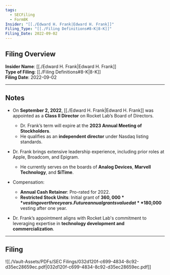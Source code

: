 ```yaml
---
tags:
  - SECFiling
  - Form8K
Insider: "[[./Edward H. Frank|Edward H. Frank]]"
Filing_Type: "[[./Filing Definitions#8-K|8-K]]"
Filing_Date: 2022-09-02
---
```

## Filing Overview

**Insider Name**: [[./Edward H. Frank|Edward H. Frank]]  
**Type of Filing**: [[./Filing Definitions#8-K|8-K]]  
**Filing Date**: 2022-09-02  

---
## Notes

- On **September 2, 2022**, [[./Edward H. Frank|Edward H. Frank]] was appointed as a **Class II Director** on Rocket Lab’s Board of Directors.  
  - Dr. Frank’s term will expire at the **2023 Annual Meeting of Stockholders**.  
  - He qualifies as an **independent director** under Nasdaq listing standards.

- Dr. Frank brings extensive leadership experience, including prior roles at Apple, Broadcom, and Epigram.  
  - He currently serves on the boards of **Analog Devices**, **Marvell Technology**, and **SiTime**.  

- Compensation:
  - **Annual Cash Retainer**: Pro-rated for 2022.  
  - **Restricted Stock Units**: Initial grant of **$360,000** vesting over three years. Future annual grants valued at **$180,000** vesting after one year.

- Dr. Frank’s appointment aligns with Rocket Lab's commitment to leveraging expertise in **technology development and commercialization**.

---
## Filing

![[./Vault-Assets/PDFs/SEC Filings/032d120f-c699-4834-8c92-d35ec28659ec.pdf|032d120f-c699-4834-8c92-d35ec28659ec.pdf]]
